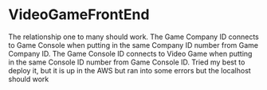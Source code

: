 # VideoGameFrontEnd
The relationship one to many should work.
The Game Company ID connects to Game Console when putting in the same Company ID number from Game Company ID. 
The Game Console ID connects to Video Game when putting in the same Console ID number from Game Console ID.
Tried my best to deploy it, but it is up in the AWS but ran into some errors but the localhost should work 
